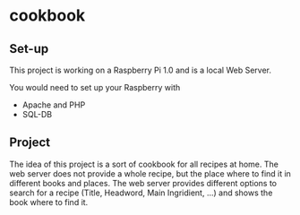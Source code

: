 # cookbook

## Set-up
This project is working on a Raspberry Pi 1.0 and is a local Web Server.

You would need to set up your Raspberry with
  - Apache and PHP
  - SQL-DB

## Project
The idea of this project is a sort of cookbook for all recipes at home. The web server does not provide a whole recipe, but the place where to find it in different books and places.
The web server provides different options to search for a recipe (Title, Headword, Main Ingridient, ...) and shows the book where to find it.
